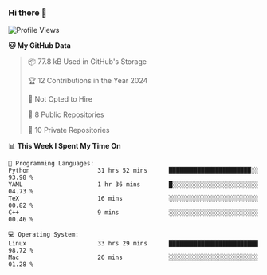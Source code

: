 ### Hi there 👋

<!--
**huayuan4396/huayuan4396** is a ✨ _special_ ✨ repository because its `README.md` (this file) appears on your GitHub profile.

Here are some ideas to get you started:

- 🔭 I’m currently working on ...
- 🌱 I’m currently learning ...
- 👯 I’m looking to collaborate on ...
- 🤔 I’m looking for help with ...
- 💬 Ask me about ...
- 📫 How to reach me: ...
- 😄 Pronouns: ...
- ⚡ Fun fact: ...
-->

<!--START_SECTION:waka-->
![Profile Views](http://img.shields.io/badge/Profile%20Views-1-blue)

**🐱 My GitHub Data** 

> 📦 77.8 kB Used in GitHub's Storage 
 > 
> 🏆 12 Contributions in the Year 2024
 > 
> 🚫 Not Opted to Hire
 > 
> 📜 8 Public Repositories 
 > 
> 🔑 10 Private Repositories 
 > 
📊 **This Week I Spent My Time On** 

```text
💬 Programming Languages: 
Python                   31 hrs 52 mins      ███████████████████████░░   93.98 % 
YAML                     1 hr 36 mins        █░░░░░░░░░░░░░░░░░░░░░░░░   04.73 % 
TeX                      16 mins             ░░░░░░░░░░░░░░░░░░░░░░░░░   00.82 % 
C++                      9 mins              ░░░░░░░░░░░░░░░░░░░░░░░░░   00.46 % 

💻 Operating System: 
Linux                    33 hrs 29 mins      █████████████████████████   98.72 % 
Mac                      26 mins             ░░░░░░░░░░░░░░░░░░░░░░░░░   01.28 % 
```


<!--END_SECTION:waka-->
